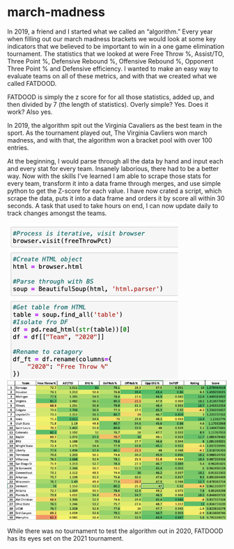# march-madness

In 2019, a friend and I started what we called an “algorithm.” Every year when filling out our march madness brackets we would look at some key indicators that we believed to be important to win in a one game elimination tournament. The statistics that we looked at were Free Throw %, Assist/TO, Three Point %, Defensive Rebound %, Offensive Rebound %, Opponent Three Point % and Defensive efficiency. I wanted to make an easy way to evaluate teams on all of these metrics, and with that we created what we called FATDOOD. 

FATDOOD is simply the z score for for all those statistics, added up, and then divided by 7 (the length of statistics). Overly simple? Yes. Does it work? Also yes. 

In 2019, the algorithm spit out the Virginia Cavaliers as the best team in the sport. As the tournament played out, The Virginia Cavliers won march madness, and with that, the algorithm won a bracket pool with over 100 entries. 

At the beginning, I would parse through all the data by hand and input each and every stat for every team. Insanely laborious, there had to be a better way. Now with the skills I’ve learned I am able to scrape those stats for every team, transform it into a data frame through merges, and use simple python to get the Z-score for each value. I have now crated a script, which scrape the data, puts it into a data frame and orders it by score all within 30 seconds. A task that used to take hours on end, I can now update daily to track changes amongst the teams.

![scrape](images/scrape.png)
![output](images/output.png)

While there was no tournament to test the algorithm out in 2020, FATDOOD has its eyes set on the 2021 tournament. 
